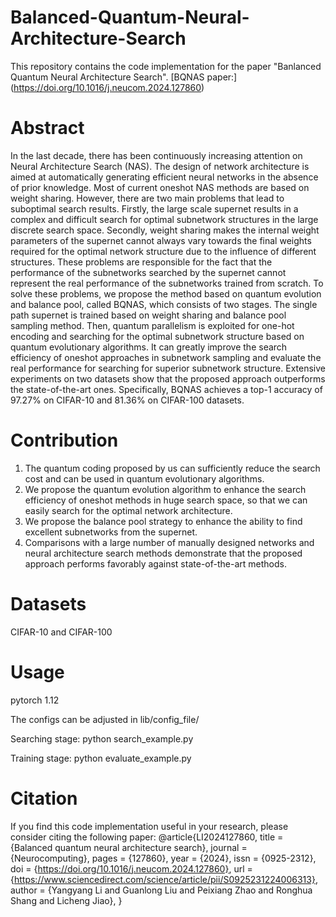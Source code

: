 # Balanced-Quantum-Neural-Architecture-Search
This repository contains the code implementation for the paper "Banlanced Quantum Neural Architecture Search".
[BQNAS paper:] (https://doi.org/10.1016/j.neucom.2024.127860)

# Abstract
In the last decade, there has been continuously increasing attention on Neural Architecture Search (NAS). The design of network architecture is aimed at automatically generating efficient neural networks in the absence of prior knowledge. Most of current oneshot NAS methods are based on weight sharing. However, there are two main problems that lead to suboptimal search results. Firstly, the large scale supernet results in a complex and difficult search for optimal subnetwork structures in the large discrete search space. Secondly, weight sharing makes the internal weight parameters of the supernet cannot always vary towards the final weights required for the optimal network structure due to the influence of different structures. These problems are responsible for the fact that the performance of the subnetworks searched by the supernet cannot represent the real performance of the subnetworks trained from scratch. To solve these problems, we propose the method based on quantum evolution and balance pool, called BQNAS, which consists of two stages. The single path supernet is trained based on weight sharing and balance pool sampling method. Then, quantum parallelism is exploited for one-hot encoding and searching for the optimal subnetwork structure based on quantum evolutionary algorithms. It can greatly improve the search efficiency of oneshot approaches in subnetwork sampling and evaluate the real performance for searching for superior subnetwork structure. Extensive experiments on two datasets show that the proposed approach outperforms the state-of-the-art ones. Specifically, BQNAS achieves a top-1 accuracy of 97.27% on CIFAR-10 and 81.36% on CIFAR-100 datasets.

# Contribution
1) The quantum coding proposed by us can sufficiently reduce the search cost and can be used in quantum evolutionary algorithms.
2) We propose the quantum evolution algorithm to enhance the search efficiency of oneshot methods in huge search space, so that we can easily search for the optimal network architecture.
3) We propose the balance pool strategy to enhance the ability to find excellent subnetworks from the supernet.
4) Comparisons with a large number of manually designed networks and neural architecture search methods demonstrate that the proposed approach performs favorably against state-of-the-art methods.

# Datasets
CIFAR-10 and CIFAR-100

# Usage
pytorch 1.12

The configs can be adjusted in lib/config_file/

  Searching stage:
  python search_example.py 

  Training stage:
  python evaluate_example.py



# Citation
If you find this code implementation useful in your research, please consider citing the following paper:
@article{LI2024127860,
title = {Balanced quantum neural architecture search},
journal = {Neurocomputing},
pages = {127860},
year = {2024},
issn = {0925-2312},
doi = {https://doi.org/10.1016/j.neucom.2024.127860},
url = {https://www.sciencedirect.com/science/article/pii/S0925231224006313},
author = {Yangyang Li and Guanlong Liu and Peixiang Zhao and Ronghua Shang and Licheng Jiao},
}
